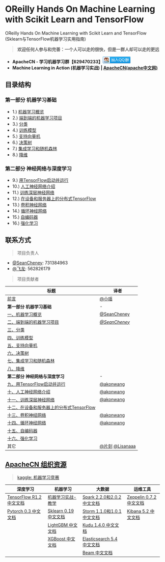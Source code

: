# OReilly Hands On Machine Learning with Scikit Learn and TensorFlow

OReilly Hands On Machine Learning with Scikit Learn and TensorFlow (Sklearn与TensorFlow机器学习实用指南)

> **欢迎任何人参与和完善：一个人可以走的很快，但是一群人却可以走的更远**

* **ApacheCN - 学习机器学习群【629470233】<a target="_blank" href="//shang.qq.com/wpa/qunwpa?idkey=30e5f1123a79867570f665aa3a483ca404b1c3f77737bc01ec520ed5f078ddef"><img border="0" src="/images/MainPage/ApacheCN-group.png" alt="ApacheCN - 学习机器学习群[629470233]" title="ApacheCN - 学习机器学习群[629470233]"></a>**
* **Machine Learning in Action (机器学习实战) | [ApacheCN(apache中文网)](http://cwiki.apachecn.org/)**


## 目录结构
### 第一部分 机器学习基础

* 1.) [机器学习概览](/docs/1.机器学习概览.md)
* 2.) [端到端的机器学习项目]()
* 3.) [分类]()
* 4.) [训练模型]()
* 5.) [支持向量机]()
* 6.) [决策树]()
* 7.) [集成学习和随机森林]()
* 8.) [降维]()

### 第二部分 神经网络与深度学习

* 9.) [用TensorFlow启动并运行](/docs/9.用TensorFlow启动并运行.md)
* 10.) [人工神经网络介绍](/docs/10.人工神经网络介绍.md)
* 11.) [训练深层神经网络](/docs/11.训练深层神经网络.md)
* 12.) [在设备和服务器上的分布式TensorFlow]()
* 13.) [卷积神经网络](/docs/13.卷积神经网络.md)
* 14.) [循环神经网络](/docs/14.循环神经网络.md)
* 15.) [自编码器]()
* 16.) [强化学习]()

## 联系方式

> 项目负责人

* [@SeanCheney](https://www.jianshu.com/u/130f76596b02): 731384963
* [@飞龙](https://github.com/wizardforcel): 562826179

> 项目贡献者

| 标题 | 译者 |
| --- | --- |
| [前言](/docs/0.前言.md) | [@小瑶](https://github.com/chenyyx) |
| **第一部分 机器学习基础** | - |
| [一、机器学习概览](/docs/1.机器学习概览.md) | [@SeanCheney](https://www.jianshu.com/u/130f76596b02) |
| [二、端到端的机器学习项目]() | [*@SeanCheney*](https://www.jianshu.com/u/130f76596b02) |
| [三、分类]() | |
| [四、训练模型]() | |
| [五、支持向量机]() | |
| [六、决策树]() | |
| [七、集成学习和随机森林]() | |
| [八、降维]() | |
| **第二部分 神经网络与深度学习** | - |
| [九、用TensorFlow启动并运行](/docs/9.用TensorFlow启动并运行.md) | [@akonwang](https://github.com/wangxupeng) |
| [十、人工神经网络介绍]() | [@akonwang](https://github.com/wangxupeng) |
| [十一、训练深层神经网络]() | [@akonwang](https://github.com/wangxupeng) |
| [十二、在设备和服务器上的分布式TensorFlow]() | |
| [十三、卷积神经网络]() | [@akonwang](https://github.com/wangxupeng) |
| [十四、循环神经网络]() | [@akonwang](https://github.com/wangxupeng) |
| [十五、自编码器]() | |
| [十六、强化学习]() | |
| 其它 | [@片刻](https://github.com/jiangzhonglian) [@Lisanaaa](https://github.com/Lisanaaa) |


## [ApacheCN 组织资源](http://www.apachecn.org/)

> [kaggle: 机器学习竞赛](https://github.com/apachecn/kaggle)

| 深度学习 | 机器学习  | 大数据 | 运维工具 |
| --- | --- | --- | --- |
| [TensorFlow R1.2 中文文档](http://cwiki.apachecn.org/pages/viewpage.action?pageId=10030122) | [机器学习实战-教学](https://github.com/apachecn/MachineLearning) | [Spark 2.2.0和2.0.2 中文文档](http://spark.apachecn.org/) | [Zeppelin 0.7.2 中文文档](http://cwiki.apachecn.org/pages/viewpage.action?pageId=10030467) |
| [Pytorch 0.3 中文文档](http://pytorch.apachecn.org) | [Sklearn 0.19 中文文档](http://sklearn.apachecn.org/) | [Storm 1.1.0和1.0.1 中文文档](http://storm.apachecn.org/) | [Kibana 5.2 中文文档](http://cwiki.apachecn.org/pages/viewpage.action?pageId=8159377) |
|  | [LightGBM 中文文档](http://lightgbm.apachecn.org/cn/latest) | [Kudu 1.4.0 中文文档](http://cwiki.apachecn.org/pages/viewpage.action?pageId=10813594) |  |
|  | [XGBoost 中文文档](http://xgboost.apachecn.org/cn/latest)  | [Elasticsearch 5.4 中文文档](http://cwiki.apachecn.org/pages/viewpage.action?pageId=4260364) |
|  |  | [Beam 中文文档](http://beam.apachecn.org/) |
